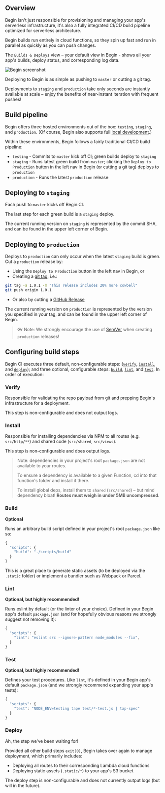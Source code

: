 ## Overview

Begin isn't just responsible for provisioning and managing your app's serverless infrastructure, it's also a fully integrated CI/CD build pipeline optimized for serverless architecture.

Begin builds run entirely in cloud functions, so they spin up fast and run in parallel as quickly as you can push changes.

The `Builds & Deploys` view – your default view in Begin - shows all your app's builds, deploy status, and corresponding log data.

![Begin screenshot](/_static/screens/begin-activity.png)

Deploying to Begin is as simple as pushing to `master` or cutting a git tag.

Deployments to `staging` and `production` take only seconds are instantly available at scale – enjoy the benefits of near-instant iteration with frequent pushes!


## Build pipeline

Begin offers three hosted environments out of the box: `testing`, `staging`, and `production`. (Of course, Begin also supports full [local development](/en/getting-started/quickstart/#working-locally).)

Within these environments, Begin follows a fairly traditional CI/CD build pipeline:
- `testing` - Commits to `master` kick off CI; green builds deploy to `staging`
- `staging` - Runs latest green build from `master`; clicking the `Deploy to Production` button in the left nav in Begin (or cutting a git tag) deploys to `production`
- `production` - Runs the latest `production` release


## Deploying to `staging`

Each push to `master` kicks off Begin CI.

The last step for each green build is a `staging` deploy.

The current running version on `staging` is represented by the commit SHA, and can be found in the upper left corner of Begin.


## Deploying to `production`

Deploys to `production` can only occur when the latest `staging` build is green. Cut a `production` release by:
  - Using the `Deploy to Production` button in the left nav in Begin, or
  - Creating a [git tag](https://git-scm.com/book/en/v2/Git-Basics-Tagging), i.e.:
```bash
git tag -a 1.0.1 -m "This release includes 20% more cowbell"
git push origin 1.0.1
```
  - Or also by cutting a [GitHub Release](https://help.github.com/articles/creating-releases/)

The current running version on `production` is represented by the version you specified in your tag, and can be found in the upper left corner of Begin.

> 👓 Note: We strongly encourage the use of [SemVer](https://semver.org/) when creating `production` releases!


## Configuring build steps

Begin CI executes three default, non-configurable steps: ([`verify`](#verify), [`install`](#install), and [`deploy`](#deploy)); and three optional, configurable steps: [`build`](#build), [`lint`](#lint), and [`test`](#test). In order of execution:


### **Verify**

Responsible for validating the repo payload from git and prepping Begin's infrastructure for a deployment.

This step is non-configurable and does not output logs.


### **Install**

Responsible for installing dependencies via NPM to all routes (e.g. `src/http/**`) and shared code (`src/shared`, `src/views`).

This step is non-configurable and does output logs.

> Note: dependencies in your project's root `package.json` are not available to your routes.
>
> To ensure a dependency is available to a given Function, cd into that function's folder and install it there.
>
> To install global deps, install them to `shared` (`src/shared`) – but mind dependency bloat! **Routes must weigh in under 5MB uncompressed.**


### **Build**

**Optional**

Runs an arbitrary build script defined in your project's root `package.json` like so:

```js
{
  "scripts": {
    "build": "./scripts/build"
  }
}
```

This is a great place to generate static assets (to be deployed via the `.static` folder) or implement a bundler such as Webpack or Parcel.


### **Lint**

**Optional, but highly recommended!**

Runs eslint by default (or the linter of your choice). Defined in your Begin app's default `package.json` (and for hopefully obvious reasons we strongly suggest not removing it):

```js
{
  "scripts": {
    "lint": "eslint src --ignore-pattern node_modules --fix",
  }
}
```


### **Test**

**Optional, but highly recommended!**

Defines your test procedures. Like `lint`, it's defined in your Begin app's default `package.json` (and we strongly recommend expanding your app's tests):


```js
{
  "scripts": {
    "test": "NODE_ENV=testing tape test/*-test.js | tap-spec"
  }
}
```


### **Deploy**

Ah, the step we've been waiting for!

Provided all other build steps `exit(0)`, Begin takes over again to manage deployment, which primarily includes:
- Deploying all routes to their corresponding Lambda cloud functions
- Deploying static assets (`.static/*`) to your app's S3 bucket

The deploy step is non-configurable and does not currently output logs (but will in the future).
